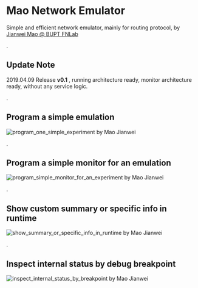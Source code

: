 # Mao Network Emulator

Simple and efficient network emulator, mainly for routing protocol, by [Jianwei Mao @ BUPT FNLab](http://www.maojianwei.com/)

.

## Update Note

2019.04.09 Release **v0.1** , running architecture ready, monitor architecture ready, without any service logic.

.

## Program a simple emulation

![program_one_simple_experiment by Mao Jianwei](https://raw.githubusercontent.com/MaoJianwei/Network_Emulator/master/screenshots/program_one_simple_experiment.jpg)

.

## Program a simple monitor for an emulation

![program_simple_monitor_for_an_experiment by Mao Jianwei](https://raw.githubusercontent.com/MaoJianwei/Network_Emulator/master/screenshots/program_simple_monitor_for_an_experiment.jpg)

.

## Show custom summary or specific info in runtime

![show_summary_or_specific_info_in_runtime by Mao Jianwei](https://raw.githubusercontent.com/MaoJianwei/Network_Emulator/master/screenshots/show_summary_or_specific_info_in_runtime.jpg)

.

## Inspect internal status by debug breakpoint

![inspect_internal_status_by_breakpoint by Mao Jianwei](https://raw.githubusercontent.com/MaoJianwei/Network_Emulator/master/screenshots/inspect_internal_status_by_breakpoint.jpg)
